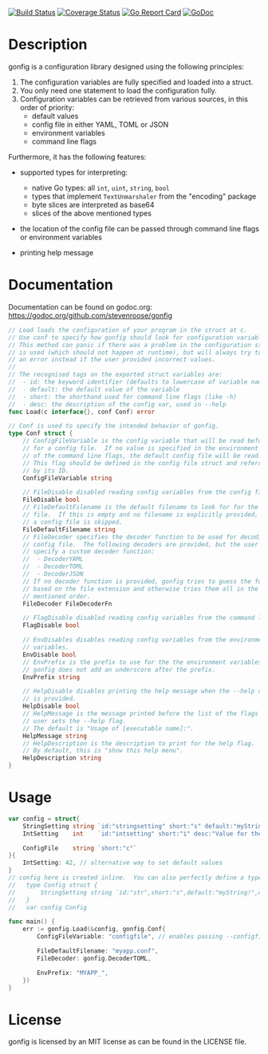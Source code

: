 [![Build Status](https://travis-ci.org/stevenroose/gonfig.svg?branch=master)](https://travis-ci.org/stevenroose/gonfig)
[![Coverage Status](https://coveralls.io/repos/github/stevenroose/gonfig/badge.svg?branch=master)](https://coveralls.io/github/stevenroose/gonfig?branch=master)
[![Go Report Card](https://goreportcard.com/badge/github.com/stevenroose/gonfig)](https://goreportcard.com/report/github.com/stevenroose/gonfig)
[![GoDoc](https://godoc.org/github.com/stevenroose/gonfig?status.svg)](https://godoc.org/github.com/stevenroose/gonfig)


Description
===========

gonfig is a configuration library designed using the following principles:

1. The configuration variables are fully specified and loaded into  a struct.
2. You only need one statement to load the configuration fully.
3. Configuration variables can be retrieved from various sources, in this order
   of priority:
   - default values
   - config file in either YAML, TOML or JSON
   - environment variables
   - command line flags

Furthermore, it has the following features:

- supported types for interpreting:
  - native Go types: all `int`, `uint`, `string`, `bool`
  - types that implement `TextUnmarshaler` from the "encoding" package
  - byte slices are interpreted as base64
  - slices of the above mentioned types

- the location of the config file can be passed through command line flags or
  environment variables

- printing help message


Documentation
=============

Documentation can be found on godoc.org: https://godoc.org/github.com/stevenroose/gonfig

```go
// Load loads the configuration of your program in the struct at c.
// Use conf to specify how gonfig should look for configuration variables.
// This method can panic if there was a problem in the configuration struct that
// is used (which should not happen at runtime), but will always try to produce
// an error instead if the user provided incorrect values.
//
// The recognised tags on the exported struct variables are:
//  - id: the keyword identifier (defaults to lowercase of variable name)
//  - default: the default value of the variable
//  - short: the shorthand used for command line flags (like -h)
//  - desc: the description of the config var, used in --help
func Load(c interface{}, conf Conf) error

// Conf is used to specify the intended behavior of gonfig.
type Conf struct {
	// ConfigFileVariable is the config variable that will be read before looking
	// for a config file.  If no value is specified in the environment variables
	// of the command line flags, the default config file will be read.
	// This flag should be defined in the config file struct and referred to here
	// by its ID.
	ConfigFileVariable string

	// FileDisable disabled reading config variables from the config file.
	FileDisable bool
	// FileDefaultFilename is the default filename to look for for the config
	// file.  If this is empty and no filename is explicitly provided, parsing
	// a config file is skipped.
	FileDefaultFilename string
	// FileDecoder specifies the decoder function to be used for decoding the
	// config file.  The following decoders are provided, but the user can also
	// specify a custom decoder function:
	//  - DecoderYAML
	//  - DecoderTOML
	//  - DecoderJSON
	// If no decoder function is provided, gonfig tries to guess the function
	// based on the file extension and otherwise tries them all in the above
	// mentioned order.
	FileDecoder FileDecoderFn

	// FlagDisable disabled reading config variables from the command line flags.
	FlagDisable bool

	// EnvDisables disables reading config variables from the environment
	// variables.
	EnvDisable bool
	// EnvPrefix is the prefix to use for the the environment variables.
	// gonfig does not add an underscore after the prefix.
	EnvPrefix string

	// HelpDisable disables printing the help message when the --help or -h flag
	// is provided.
	HelpDisable bool
	// HelpMessage is the message printed before the list of the flags when the
	// user sets the --help flag.
	// The default is "Usage of [executable name]:".
	HelpMessage string
	// HelpDescription is the description to print for the help flag.
	// By default, this is "show this help menu".
	HelpDescription string
}
```

Usage
=====

```go
var config = struct{
	StringSetting string `id:"stringsetting" short:"s" default:"myString!" desc:"Value for the string"`
	IntSetting    int    `id:"intsetting" short:"i" desc:"Value for the int"`

	ConfigFile    string `short:"c"`
}{
	IntSetting: 42, // alternative way to set default values
}
// config here is created inline.  You can also perfectly define a type for it:
//   type Config struct {
//       StringSetting string `id:"str",short:"s",default:"myString!",desc:"Value for the string"`
//   }
//   var config Config

func main() {
	err := gonfig.Load(&config, gonfig.Conf{
		ConfigFileVariable: "configfile", // enables passing --configfile myfile.conf

		FileDefaultFilename: "myapp.conf",
		FileDecoder: gonfig.DecoderTOML,

		EnvPrefix: "MYAPP_",
	})
}
```

License
=======

gonfig is licensed by an MIT license as can be found in the LICENSE file.
